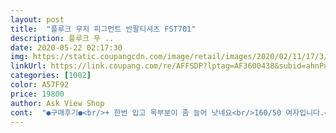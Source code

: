 ```yaml
---
layout: post 
title:  "플루크 무지 피그먼트 반팔티셔츠 FST701" 
description: 플루크 무 ..
date: 2020-05-22 02:17:30 
img: https://static.coupangcdn.com/image/retail/images/2020/02/11/17/3/30770931-f678-4787-afe1-31d0e1e7fafc.jpg 
linkUrl: https://link.coupang.com/re/AFFSDP?lptag=AF3600438&subid=ahnPublicAsk&pageKey=1432320270&itemId=2473833271&vendorItemId=70253262228&traceid=V0-113-b999318de0834d7d 
categories: [1002] 
color: A57F92 
price: 19800 
author: Ask View Shop 
cont:  "●구매후기●<br/>+ 한번 입고 목부분이 좀 늘어 낫네요<br/>160/50 여자입니다.<br/> 오버핏 좋아서 라지로 구매했는데 소재 탄탄하고 좋아요.<br/> 팔꿈치정도 오는 소매, 허벅지 삼분의 일정도 덮는 기장이에요.<br/> 제가 원하던 핏.<br/>.<br/>b<br/>낙낙하고 편하게 입기 좋은 사이즈 L<br/>목부분도 안좁고<br/>무지 티셔츠지만 빈티지한 톤의 워싱때문에 심심한 느낌이 좀 덜한것같아요.<br/> 차콜 먼저 구매하고 마음에 들어서 네이비 추가 구매했어요<br/>에쁜 카키색은 아닌거 같지만 블랙이나 차콜색 업는게 아쉽네여<br/>여성 66사이즈 기준<br/>예쁘네요.<br/> 색깔이 너무 튀나싶었는데 모델이 입은 사진은 좀더 원색느낌으로 나왔는데 피그먼트라 원색의 촌스러움이 아니고, 얼굴톤을 밝혀주는 멋스러운 색입니다.<br/> 피그먼트느낌이 살렸네요.<br/> 굿뜨굿뜨 연보라 등등 색깔이 더있으면 좋겠음<br/>전체적으로 핏도 괜찮고 기본입니다 촉감도 좋아요<br/>" 
---
```

